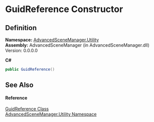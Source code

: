 # GuidReference Constructor




## Definition
**Namespace:** <a href="N_AdvancedSceneManager_Utility.md">AdvancedSceneManager.Utility</a>  
**Assembly:** AdvancedSceneManager (in AdvancedSceneManager.dll) Version: 0.0.0.0

**C#**
``` C#
public GuidReference()
```



## See Also


#### Reference
<a href="T_AdvancedSceneManager_Utility_GuidReference.md">GuidReference Class</a>  
<a href="N_AdvancedSceneManager_Utility.md">AdvancedSceneManager.Utility Namespace</a>  
